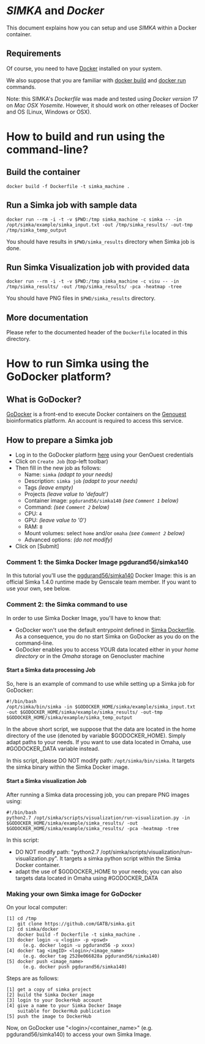 # *SIMKA* and *Docker*

This document explains how you can setup and use *SIMKA* within a Docker container.

## Requirements

Of course, you need to have [Docker](https://docs.docker.com/engine/installation/) installed on your system. 

We also suppose that you are familiar with [docker build](https://docs.docker.com/engine/reference/commandline/build/) and [docker run](https://docs.docker.com/engine/reference/commandline/run/) commands.

Note: this SIMKA's *Dockerfile* was made and tested using *Docker version 17* on *Mac OSX Yosemite*. However, it should work on other releases of Docker and OS (Linux, Windows or OSX). 

# How to build and run using the command-line?

## Build the container

    docker build -f Dockerfile -t simka_machine .

## Run a Simka job with sample data

    docker run --rm -i -t -v $PWD:/tmp simka_machine -c simka -- -in /opt/simka/example/simka_input.txt -out /tmp/simka_results/ -out-tmp /tmp/simka_temp_output

You should have results in ```$PWD/simka_results``` directory when Simka job is done.

## Run Simka Visualization job with provided data

    docker run --rm -i -t -v $PWD:/tmp simka_machine -c visu -- -in /tmp/simka_results/ -out /tmp/simka_results/ -pca -heatmap -tree

You should have PNG files in ```$PWD/simka_results``` directory.

## More documentation

Please refer to the documented header of the ```Dockerfile``` located in this directory.


# How to run Simka using the GoDocker platform?

## What is GoDocker?

[GoDocker](https://godocker.genouest.org/) is a front-end to execute Docker containers on the [Genouest](http://www.genouest.org) bioinformatics platform. An account is required to access this service.

## How to prepare a Simka job

* Log in to the GoDocker platform [here](https://godocker.genouest.org/) using your GenOuest credentials
* Click on ```Create Job``` (top-left toolbar)
* Then fill in the new job as follows:
  * Name: ```simka``` *(adapt to your needs)*
  * Description: ```simka job``` *(adapt to your needs)*
  * Tags *(leave empty)*
  * Projects *(leave value to 'default')*
  * Container image: ```pgdurand56/simka140``` *(see ```Comment 1``` below)*
  * Command: *(see ```Comment 2``` below)*
  * CPU: ```4```
  * GPU: *(leave value to '0')*
  * RAM: ```8```
  * Mount volumes: select ```home``` and/or ```omaha```  *(see ```Comment 2``` below)*
  * Advanced options: *(do not modify)*
* Click on [Submit]

### Comment 1: the Simka Docker Image pgdurand56/simka140

In this tutorial you'll use the [pgdurand56/simka140](https://hub.docker.com/r/pgdurand56/simka140/) Docker Image: this is an official Simka 1.4.0 runtime made by Genscale team member. If you want to use your own, see below.

### Comment 2: the Simka command to use

In order to use Simka Docker Image, you'll have to know that:

* GoDocker won't use the default entrypoint defined in [Simka Dockerfile](https://github.com/GATB/simka/blob/master/docker/Dockerfile). As a consequence, you do no start Simka on GoDocker as you do on the command-line.
* GoDocker enables you to access YOUR data located either in your *home directory* or in the *Omaha* storage on Genocluster machine 

#### Start a Simka data processing Job

So, here is an example of command to use while setting up a Simka job for GoDocker:

    #!/bin/bash
    /opt/simka/bin/simka -in $GODOCKER_HOME/simka/example/simka_input.txt -out $GODOCKER_HOME/simka/example/simka_results/ -out-tmp $GODOCKER_HOME/simka/example/simka_temp_output
    
In the above short script, we suppose that the data are located in the home directory of the use (denoted by variable $GODOCKER\_HOME). Simply adapt paths to your needs. If you want to use data located in Omaha, use #GODOCKER\_DATA variable instead.

In this script, please DO NOT modify path: ```/opt/simka/bin/simka```. It targets the simka binary within the Simka Docker image.

#### Start a Simka visualization Job

After running a Simka data processing job, you can prepare PNG images using:

    #!/bin/bash
    python2.7 /opt/simka/scripts/visualization/run-visualization.py -in $GODOCKER_HOME/simka/example/simka_results/ -out $GODOCKER_HOME/simka/example/simka_results/ -pca -heatmap -tree
    
In this script:

* DO NOT modify path: "python2.7 /opt/simka/scripts/visualization/run-visualization.py". It targets a simka python script within the Simka Docker container.
* adapt the use of $GODOCKER\_HOME to your needs; you can also targets data located in Omaha using #GODOCKER\_DATA


### Making your own Simka image for GoDocker

On your local computer:

    [1] cd /tmp
        git clone https://github.com/GATB/simka.git
    [2] cd simka/docker
        docker build -f Dockerfile -t simka_machine .
    [3] docker login -u <login> -p <pswd>
          (e.g. docker login -u pgdurand56 -p xxxx)
    [4] docker tag <imgID> <login>/<image_name>
          (e.g. docker tag 2520e066828a pgdurand56/simka140)
    [5] docker push <image_name>
          (e.g. docker push pgdurand56/simka140)

Steps are as follows:

    [1] get a copy of simka project
    [2] build the Simka Docker image
    [3] login to your DockerHub account
    [4] give a name to your Simka Docker Image 
        suitable for DockerHub publication
    [5] push the image to DockerHub

Now, on GoDocker use "\<login>/\<container_name>" (e.g. pgdurand56/simka140) to access your own Simka Image.

